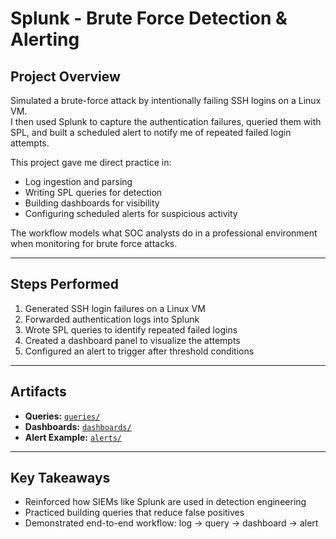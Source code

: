 # Splunk - Brute Force Detection & Alerting

## Project Overview

Simulated a brute-force attack by intentionally failing SSH logins on a Linux VM.  
I then used Splunk to capture the authentication failures, queried them with SPL, and built a scheduled alert to notify me of repeated failed login attempts.

This project gave me direct practice in:

- Log ingestion and parsing
- Writing SPL queries for detection
- Building dashboards for visibility
- Configuring scheduled alerts for suspicious activity

The workflow models what SOC analysts do in a professional environment when monitoring for brute force attacks.

---

## Steps Performed

1. Generated SSH login failures on a Linux VM
2. Forwarded authentication logs into Splunk
3. Wrote SPL queries to identify repeated failed logins
4. Created a dashboard panel to visualize the attempts
5. Configured an alert to trigger after threshold conditions

---

## Artifacts

- **Queries:** [`queries/`](./queries)
- **Dashboards:** [`dashboards/`](./dashboards)
- **Alert Example:** [`alerts/`](./alerts)

---

## Key Takeaways

- Reinforced how SIEMs like Splunk are used in detection engineering
- Practiced building queries that reduce false positives
- Demonstrated end-to-end workflow: log → query → dashboard → alert
